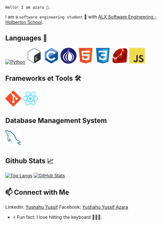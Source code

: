 ```
Hello! I am azara 👋.
```
I am a ```software engineering student``` 🚀 with [ALX Software Engineering - Holberton School](https://www.alxafrica.com/).

## Languages 🔧
<a href="https://github.com/gitloper-azara/alx-higher_level_programming.git" target="_blank"><img src="https://skillicons.dev/icons?i=python" alt="Python"></a>
<a href="https://github.com/gitloper-azara/alx-system_engineering-devops.git" target="_blank"><img src="https://raw.githubusercontent.com/devicons/devicon/master/icons/bash/bash-original.svg" alt="Bash" width="50" height="50"></a>
<a href="https://github.com/gitloper-azara/alx-low_level_programming.git" target="_blank"><img src="https://raw.githubusercontent.com/devicons/devicon/master/icons/c/c-original.svg" alt="C" width="50" height="50"></a>
<a href="https://github.com/gitloper-azara/alx-system_engineering-devops.git" target="_blank"><img src="https://raw.githubusercontent.com/devicons/devicon/master/icons/perl/perl-original.svg" alt="Perl" width="50" height="50"></a>
<a href="https://github.com/gitloper-azara/AirBnB_clone/tree/main/web_static" target="_blank"><img src="https://raw.githubusercontent.com/devicons/devicon/master/icons/html5/html5-original.svg" alt="HTML" width="50" height="50"></a>
<a href="https://github.com/gitloper-azara/AirBnB_clone/tree/main/web_static%2Fstyles" target="_blank"><img src="https://raw.githubusercontent.com/devicons/devicon/master/icons/css3/css3-original.svg" alt="CSS" width="50" height="50"></a>
<a href="https://github.com/gitloper-azara/alx-system_engineering-devops/tree/master/0x06-regular_expressions" target="_blank"><img src="https://raw.githubusercontent.com/devicons/devicon/master/icons/ruby/ruby-original.svg" alt="Ruby" width="50" height="50"></a>
<a href="https://www.javascript.com/" target="_blank"><img src="https://raw.githubusercontent.com/devicons/devicon/master/icons/javascript/javascript-original.svg" alt="JavaScript" width="50" height="50"></a>

## Frameworks et Tools 🛠️
<a href="https://github.com/gitloper-azara/" target="_blank"><img src="https://raw.githubusercontent.com/devicons/devicon/master/icons/git/git-original.svg" alt="Git" width="50" height="50"></a>
<a href="https://reactjs.org/" target="_blank"><img src="https://raw.githubusercontent.com/devicons/devicon/master/icons/react/react-original.svg" alt="React" width="50" height="50"></a>

## Database Management System
<a href="https://github.com/gitloper-azara/alx-higher_level_programming.git" target="_blank"><img src="https://raw.githubusercontent.com/devicons/devicon/master/icons/mysql/mysql-original.svg" alt="MySQL" width="50" height="50"></a>

## Github Stats 📈
[![Top Langs](https://github-readme-stats.vercel.app/api/top-langs/?username=gitloper-azara&layout=compact&theme=light&langs_count=10)](https://github.com/gitloper-azara/github-readme-stats)
[![GitHub Stats](https://github-readme-stats.vercel.app/api?username=gitloper-azara&show_icons=true&theme=light)](https://github.com/gitloper-azara)

## 📫 Connect with Me
LinkedIn: [Yushahu Yussif](https://www.linkedin.com/in/yushahuyussifazara/)
Facebook: [Yushahu Yussif Azara](https://www.facebook.com/yushahuazara?mibextid=ZbWKwL)

- ⚡ Fun fact: I love hitting the keyboard 🧑🏾‍💻.
